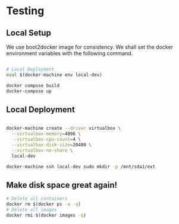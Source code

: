 # Testing

## Local Setup

We use boot2docker image for consistency. We shall set the docker environment variables with the following command.

```sh

# Local Deployment
eval $(docker-machine env local-dev)

docker compose build
docker-compose up

```


## Local Deployment

```sh

docker-machine create --driver virtualbox \
  --virtualbox-memory=4096 \
  --virtualbox-cpu-count=4 \
  --virtualbox-disk-size=20480 \
  --virtualbox-no-share \
  local-dev

docker-machine ssh local-dev sudo mkdir -p /mnt/sda1/ext

```

## Make disk space great again!

```sh
# Delete all containers
docker rm $(docker ps -a -q)
# Delete all images
docker rmi $(docker images -q)
```
